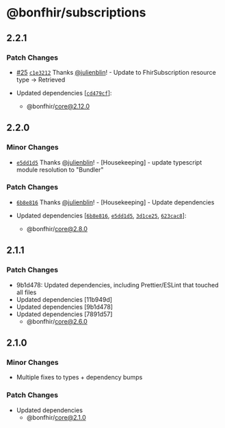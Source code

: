 # @bonfhir/subscriptions

## 2.2.1

### Patch Changes

- [#25](https://github.com/bonfhir/bonfhir/pull/25) [`c1e3212`](https://github.com/bonfhir/bonfhir/commit/c1e3212915d3a99f7ea520facaa2a63b91911c3c) Thanks [@julienblin](https://github.com/julienblin)! - Update to FhirSubscription resource type -> Retrieved<TResource>

- Updated dependencies [[`cd479cf`](https://github.com/bonfhir/bonfhir/commit/cd479cf6d23c8c14a14a30ea73eb980e69d8445a)]:
  - @bonfhir/core@2.12.0

## 2.2.0

### Minor Changes

- [`e5dd1d5`](https://github.com/bonfhir/bonfhir/commit/e5dd1d5411f4ae68ecff706f2f0277ab766e7aac) Thanks [@julienblin](https://github.com/julienblin)! - [Housekeeping] - update typescript module resolution to "Bundler"

### Patch Changes

- [`6b8e816`](https://github.com/bonfhir/bonfhir/commit/6b8e8164afea6c06de22bf8e1313b29057a9ff6e) Thanks [@julienblin](https://github.com/julienblin)! - [Housekeeping] - Update dependencies

- Updated dependencies [[`6b8e816`](https://github.com/bonfhir/bonfhir/commit/6b8e8164afea6c06de22bf8e1313b29057a9ff6e), [`e5dd1d5`](https://github.com/bonfhir/bonfhir/commit/e5dd1d5411f4ae68ecff706f2f0277ab766e7aac), [`3d1ce25`](https://github.com/bonfhir/bonfhir/commit/3d1ce25cbc26d6b272f1388fd3210abea52ac50e), [`623cac8`](https://github.com/bonfhir/bonfhir/commit/623cac852d3f84ff5209282069a0d1d95a8b30cc)]:
  - @bonfhir/core@2.8.0

## 2.1.1

### Patch Changes

- 9b1d478: Updated dependencies, including Prettier/ESLint that touched all files
- Updated dependencies [11b949d]
- Updated dependencies [9b1d478]
- Updated dependencies [7891d57]
  - @bonfhir/core@2.6.0

## 2.1.0

### Minor Changes

- Multiple fixes to types + dependency bumps

### Patch Changes

- Updated dependencies
  - @bonfhir/core@2.1.0
